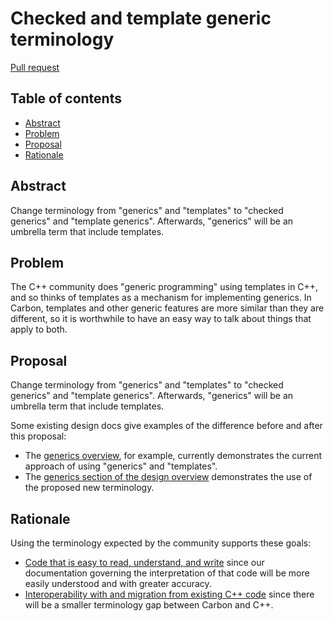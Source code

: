 # Checked and template generic terminology

<!--
Part of the Carbon Language project, under the Apache License v2.0 with LLVM
Exceptions. See /LICENSE for license information.
SPDX-License-Identifier: Apache-2.0 WITH LLVM-exception
-->

[Pull request](https://github.com/carbon-language/carbon-lang/pull/2138)

<!-- toc -->

## Table of contents

-   [Abstract](#abstract)
-   [Problem](#problem)
-   [Proposal](#proposal)
-   [Rationale](#rationale)

<!-- tocstop -->

## Abstract

Change terminology from "generics" and "templates" to "checked generics" and
"template generics". Afterwards, "generics" will be an umbrella term that
include templates.

## Problem

The C++ community does "generic programming" using templates in C++, and so
thinks of templates as a mechanism for implementing generics. In Carbon,
templates and other generic features are more similar than they are different,
so it is worthwhile to have an easy way to talk about things that apply to both.

## Proposal

Change terminology from "generics" and "templates" to "checked generics" and
"template generics". Afterwards, "generics" will be an umbrella term that
include templates.

Some existing design docs give examples of the difference before and after this
proposal:

-   The [generics overview](/docs/design/generics/overview.md), for example,
    currently demonstrates the current approach of using "generics" and
    "templates".
-   The
    [generics section of the design overview](/docs/design/README.md#generics)
    demonstrates the use of the proposed new terminology.

## Rationale

Using the terminology expected by the community supports these goals:

-   [Code that is easy to read, understand, and write](/docs/project/goals.md#code-that-is-easy-to-read-understand-and-write)
    since our documentation governing the interpretation of that code will be
    more easily understood and with greater accuracy.
-   [Interoperability with and migration from existing C++ code](/docs/project/goals.md#interoperability-with-and-migration-from-existing-c-code)
    since there will be a smaller terminology gap between Carbon and C++.
